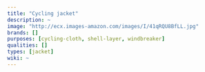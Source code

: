 ```yaml
---
title: "Cycling jacket"
description: ~
image: "http://ecx.images-amazon.com/images/I/41qRQU8BfLL.jpg"
brands: []
purposes: [cycling-cloth, shell-layer, windbreaker]
qualities: []
types: [jacket]
wiki: ~
---
```


